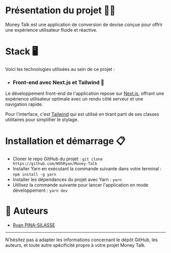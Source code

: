 
# Présentation du projet 👨‍🏫

Money Talk est une application de conversion de devise conçue pour offrir une expérience utilisateur fluide et réactive.

# Stack 🖥️

Voici les technologies utilisées au sein de ce projet :

- ### Front-end avec Next.js et Tailwind 🚀
 
Le développement front-end de l'application repose sur [Next.js](https://nextjs.org/), offrant une expérience utilisateur optimale avec un rendu côté serveur et une navigation rapide.

Pour l'interface, c'est [Tailwind](https://tailwindcss.com/) qui est utilisé en tirant parti de ses classes utilitaires pour simplifier le stylage.

# Installation et démarrage 📋

- Cloner le repo GitHub du projet : `git clone https://github.com/N95Ryan/Money-Talk`
- Installer Yarn en exécutant la commande suivante dans votre terminal : `npm install -g yarn`
- Installer les dépendances du projet avec Yarn : `yarn`
- Utilisez la commande suivante pour lancer l'application en mode développement : `yarn dev`

# 👥 Auteurs
- [Ryan PINA-SILASSE](https://github.com/N95Ryan)

---

N'hésitez pas à adapter les informations concernant le dépôt GitHub, les auteurs, et toute autre spécificité propre à votre projet Money Talk.